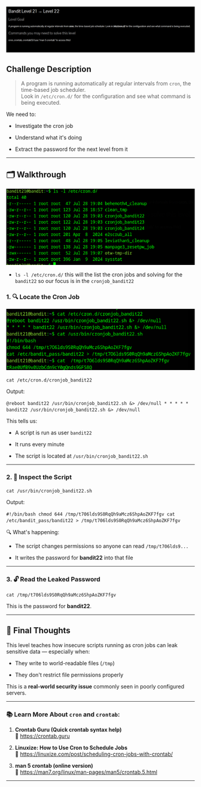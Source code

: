 
![](../../../assets/Pasted%20image%2020250807133634.png)


## Challenge Description

> A program is running automatically at regular intervals from `cron`, the time-based job scheduler.  
> Look in `/etc/cron.d/` for the configuration and see what command is being executed.

We need to:

- Investigate the cron job
    
- Understand what it's doing
    
- Extract the password for the next level from it
    

---


## 🗂️ Walkthrough

![](../../../assets/Pasted%20image%2020250807133715.png)

- `ls -l /etc/cron.d/` this will the list the cron jobs and solving for the `bandit22` so our focus is in the `cronjob_bandit22`
### 1. 🔍 Locate the Cron Job

![](../../../assets/Pasted%20image%2020250807134038.png)

`cat /etc/cron.d/cronjob_bandit22`

Output:

`@reboot bandit22 /usr/bin/cronjob_bandit22.sh &> /dev/null * * * * * bandit22 /usr/bin/cronjob_bandit22.sh &> /dev/null`

This tells us:

- A script is run as user `bandit22`
    
- It runs every minute
    
- The script is located at `/usr/bin/cronjob_bandit22.sh`
    

---

### 2. 📜 Inspect the Script


`cat /usr/bin/cronjob_bandit22.sh`

Output:

`#!/bin/bash chmod 644 /tmp/t706lds9S0RqQh9aMcz6ShpAoZKF7fgv cat /etc/bandit_pass/bandit22 > /tmp/t706lds9S0RqQh9aMcz6ShpAoZKF7fgv`

🔍 What's happening:

- The script changes permissions so anyone can read `/tmp/t706lds9...`
    
- It writes the password for **bandit22** into that file
    

---

### 3. 🔓 Read the Leaked Password

`cat /tmp/t706lds9S0RqQh9aMcz6ShpAoZKF7fgv`

This is the password for **bandit22**.

---


## 🧠 Final Thoughts

This level teaches how insecure scripts running as cron jobs can leak sensitive data — especially when:

- They write to world-readable files (`/tmp`)
    
- They don't restrict file permissions properly
    

This is a **real-world security issue** commonly seen in poorly configured servers.

---

### 📚 Learn More About `cron` and `crontab`:

1. **Crontab Guru (Quick crontab syntax help)**  
    🔗 https://crontab.guru
    
2. **Linuxize: How to Use Cron to Schedule Jobs**  
    🔗 https://linuxize.com/post/scheduling-cron-jobs-with-crontab/
    
3. **man 5 crontab (online version)**  
    🔗 https://man7.org/linux/man-pages/man5/crontab.5.html
    

---







